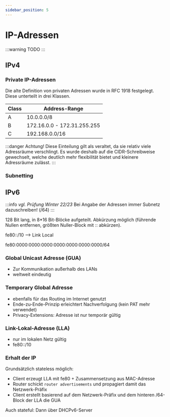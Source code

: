 ```yaml
---
sidebar_position: 5
---
```


# IP-Adressen

:::warning
TODO
:::

## IPv4

### Private IP-Adressen

Die alte Definition von privaten Adressen wurde in RFC 1918 festgelegt. Diese unterteilt in drei Klassen.

| Class | Address-Range               |
| ----- | --------------------------- |
| A     | 10.0.0.0/8                  |
| B     | 172.16.0.0 - 172.31.255.255 |
| C     | 192.168.0.0/16              |

:::danger Achtung!
Diese Einteilung gilt als veraltet, da sie relativ viele Adressräume verschlingt. Es wurde deshalb auf die CIDR-Schreibweise gewechselt, welche deutlich mehr flexibilität bietet und kleinere Adressräume zulässt.
:::

### Subnetting

## IPv6

:::info _vgl. Prüfung Winter 22/23_
Bei Angabe der Adressen immer Subnetz dazuschreiben! (/64)
:::

128 Bit lang, in 8\*16 Bit-Blöcke aufgeteilt. Abkürzung möglich (führende Nullen entfernen, größten Nuller-Block mit :: abkürzen).

fe80::/10 --> Link Local

fe80:0000:0000:0000:0000:0000:0000:0000/64

### Global Unicast Adresse (GUA)

- Zur Kommunikation außerhalb des LANs
- weltweit eindeutig

### Temporary Global Adresse

- ebenfalls für das Routing im Internet genutzt
- Ende-zu-Ende-Prinzip erleichtert Nachverfolgung (kein PAT mehr verwendet)
- Privacy-Extensions: Adresse ist nur temporär gültig

### Link-Lokal-Adresse (LLA)

- nur im lokalen Netz gültig
- fe80::/10

### Erhalt der IP

Grundsätzlich stateless möglich:

- Client erzeugt LLA mit fe80 + Zusammensetzung aus MAC-Adresse
- Router schickt `router advertisements` und propagiert damit das Netzwerk-Präfix
- Client erstellt basierend auf dem Netzwerk-Präfix und dem hinteren /64-Block der LLA die GUA

Auch stateful: Dann über DHCPv6-Server
